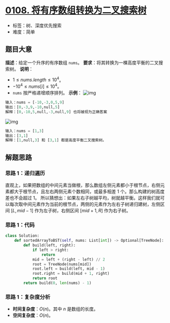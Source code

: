 # [0108. 将有序数组转换为二叉搜索树](https://leetcode.cn/problems/convert-sorted-array-to-binary-search-tree/)
- 标签：树、深度优先搜索
- 难度：简单
## 题目大意
**描述**：给定一个升序的有序数组 `nums`。
**要求**：将其转换为一棵高度平衡的二叉搜索树。
**说明**：
- $1 \le nums.length \le 10^4$。
- $-10^4 \le nums[i] \le 10^4$。
- `nums` 按严格递增顺序排列。
**示例**：
![img](https://assets.leetcode.com/uploads/2021/02/18/btree1.jpg)
```python
输入：nums = [-10,-3,0,5,9]
输出：[0,-3,9,-10,null,5]
解释：[0,-10,5,null,-3,null,9] 也将被视为正确答案
```
![img](https://assets.leetcode.com/uploads/2021/02/18/btree.jpg)
```python
输入：nums = [1,3]
输出：[3,1]
解释：[1,null,3] 和 [3,1] 都是高度平衡二叉搜索树。
```
## 解题思路
### 思路 1：递归遍历
直观上，如果把数组的中间元素当做根，那么数组左侧元素都小于根节点，右侧元素都大于根节点，且左右两侧元素个数相同，或最多相差 $1$ 个。那么构建的树高度差也不会超过 $1$。
所以猜想出：如果左右子树越平均，树就越平衡。这样我们就可以每次取中间元素作为当前的根节点，两侧的元素作为左右子树递归建树，左侧区间 $[L, mid - 1]$ 作为左子树，右侧区间 $[mid + 1, R]$ 作为右子树。
### 思路 1：代码
```python
class Solution:
    def sortedArrayToBST(self, nums: List[int]) -> Optional[TreeNode]:
        def build(left, right):
            if left > right:
                return 
            mid = left + (right - left) // 2
            root = TreeNode(nums[mid])
            root.left = build(left, mid - 1)
            root.right = build(mid + 1, right)
            return root
        return build(0, len(nums) - 1)
```
### 思路 1：复杂度分析
- **时间复杂度**：$O(n)$。其中 $n$ 是数组的长度。
- **空间复杂度**：$O(n)$。